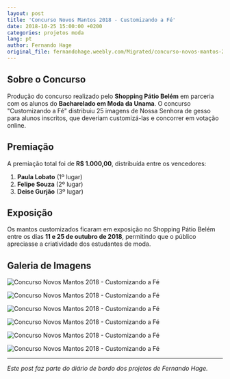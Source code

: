 ```yaml
---
layout: post
title: 'Concurso Novos Mantos 2018 - Customizando a Fé'
date: 2018-10-25 15:00:00 +0200
categories: projetos moda
lang: pt
author: Fernando Hage
original_file: fernandohage.weebly.com/Migrated/concurso-novos-mantos-2018-customizando-a-fe.html
---
```


## Sobre o Concurso

Produção do concurso realizado pelo **Shopping Pátio Belém** em parceria com os alunos do **Bacharelado em Moda da Unama**. O concurso "Customizando a Fé" distribuiu 25 imagens de Nossa Senhora de gesso para alunos inscritos, que deveriam customizá-las e concorrer em votação online.

## Premiação

A premiação total foi de **R$ 1.000,00**, distribuída entre os vencedores:

1. **Paula Lobato** (1º lugar)
2. **Felipe Souza** (2º lugar)
3. **Deise Gurjão** (3º lugar)

## Exposição

Os mantos customizados ficaram em exposição no Shopping Pátio Belém entre os dias **11 e 25 de outubro de 2018**, permitindo que o público apreciasse a criatividade dos estudantes de moda.

## Galeria de Imagens

![Concurso Novos Mantos 2018 - Customizando a Fé](/assets/images/concurso-novos-mantos-2018-customizando-a-fe-01.jpg)

![Concurso Novos Mantos 2018 - Customizando a Fé](/assets/images/concurso-novos-mantos-2018-customizando-a-fe-02.jpg)

![Concurso Novos Mantos 2018 - Customizando a Fé](/assets/images/concurso-novos-mantos-2018-customizando-a-fe-03.jpg)

![Concurso Novos Mantos 2018 - Customizando a Fé](/assets/images/concurso-novos-mantos-2018-customizando-a-fe-04.jpg)

![Concurso Novos Mantos 2018 - Customizando a Fé](/assets/images/concurso-novos-mantos-2018-customizando-a-fe-05.jpg)

![Concurso Novos Mantos 2018 - Customizando a Fé](/assets/images/concurso-novos-mantos-2018-customizando-a-fe-06.jpg)


---

*Este post faz parte do diário de bordo dos projetos de Fernando Hage.*
